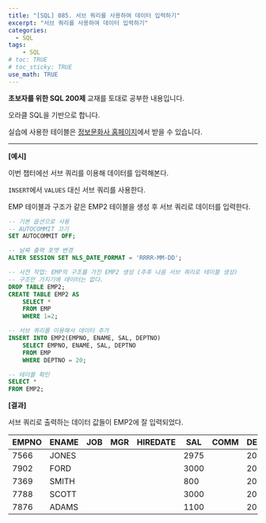 ```yaml
---
title: "[SQL] 085. 서브 쿼리를 사용하여 데이터 입력하기"
excerpt: "서브 쿼리를 사용하여 데이터 입력하기"
categories: 
  - SQL
tags: 
    - SQL
# toc: TRUE
# toc_sticky: TRUE
use_math: TRUE
---
```


**초보자를 위한 SQL 200제** 교재를 토대로 공부한 내용입니다.

오라클 SQL을 기반으로 합니다.

실습에 사용한 테이블은 [정보문화사 홈페이지](http://infopub.co.kr/index.asp)에서 받을 수 있습니다.

---

**[예시]**

이번 챕터에선 서브 쿼리를 이용해 데이터를 입력해본다.

`INSERT`에서 `VALUES` 대신 서브 쿼리를 사용한다.

EMP 테이블과 구조가 같은 EMP2 테이블을 생성 후 서브 쿼리로 데이터를 입력한다.

```SQL
-- 기본 옵션으로 사용
-- AUTOCOMMIT 끄기
SET AUTOCOMMIT OFF;

-- 날짜 출력 포맷 변경
ALTER SESSION SET NLS_DATE_FORMAT = 'RRRR-MM-DD';
```

```sql
-- 사전 작업: EMP의 구조를 가진 EMP2 생성 (추후 나옴 서브 쿼리로 테이블 생성)
-- 구조만 가지기에 데이터는 없다.
DROP TABLE EMP2;
CREATE TABLE EMP2 AS
    SELECT *
    FROM EMP
    WHERE 1=2;

-- 서브 쿼리를 이용해서 데이터 추가
INSERT INTO EMP2(EMPNO, ENAME, SAL, DEPTNO)
    SELECT EMPNO, ENAME, SAL, DEPTNO
    FROM EMP
    WHERE DEPTNO = 20;

-- 테이블 확인
SELECT *
FROM EMP2;
```


**[결과]**

서브 쿼리로 출력하는 데이터 값들이 EMP2에 잘 입력되었다.

EMPNO|ENAME|JOB|MGR|HIREDATE|SAL|COMM|DEPTNO
|-|-|-|-|-|-|-|-|
7566|JONES||||2975||20
7902|FORD||||3000||20
7369|SMITH||||800||20
7788|SCOTT||||3000||20
7876|ADAMS||||1100||20